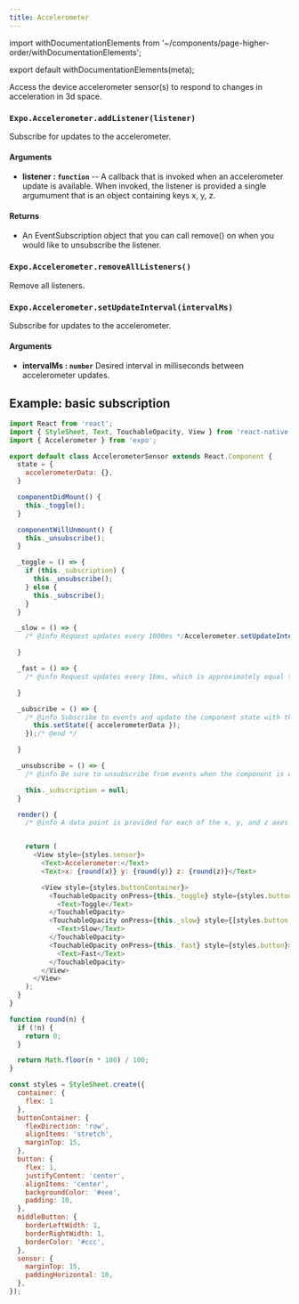 ```yaml
---
title: Accelerometer
---
```


import withDocumentationElements from '~/components/page-higher-order/withDocumentationElements';

export default withDocumentationElements(meta);

Access the device accelerometer sensor(s) to respond to changes in
acceleration in 3d space.

### `Expo.Accelerometer.addListener(listener)`

Subscribe for updates to the accelerometer.

#### Arguments

-   **listener : `function`** -- A callback that is invoked when an
    accelerometer update is available. When invoked, the listener is
    provided a single argumument that is an object    containing keys x, y,
    z.

#### Returns

-   An EventSubscription object that you can call remove() on when you
    would like to unsubscribe the listener.

### `Expo.Accelerometer.removeAllListeners()`

Remove all listeners.

### `Expo.Accelerometer.setUpdateInterval(intervalMs)`

Subscribe for updates to the accelerometer.

#### Arguments

-   **intervalMs : `number`** Desired interval in milliseconds between
    accelerometer updates.

## Example: basic subscription

```javascript
import React from 'react';
import { StyleSheet, Text, TouchableOpacity, View } from 'react-native';
import { Accelerometer } from 'expo';

export default class AccelerometerSensor extends React.Component {
  state = {
    accelerometerData: {},
  }

  componentDidMount() {
    this._toggle();
  }

  componentWillUnmount() {
    this._unsubscribe();
  }

  _toggle = () => {
    if (this._subscription) {
      this._unsubscribe();
    } else {
      this._subscribe();
    }
  }

  _slow = () => {
    /* @info Request updates every 1000ms */Accelerometer.setUpdateInterval(1000); /* @end */

  }

  _fast = () => {
    /* @info Request updates every 16ms, which is approximately equal to every frame at 60 frames per second */Accelerometer.setUpdateInterval(16);/* @end */

  }

  _subscribe = () => {
    /* @info Subscribe to events and update the component state with the new data from the Accelerometer. We save the subscription object away so that we can remove it when the component is unmounted*/this._subscription = Accelerometer.addListener(accelerometerData => {
      this.setState({ accelerometerData });
    });/* @end */

  }

  _unsubscribe = () => {
    /* @info Be sure to unsubscribe from events when the component is unmounted */this._subscription && this._subscription.remove();/* @end */

    this._subscription = null;
  }

  render() {
    /* @info A data point is provided for each of the x, y, and z axes */let { x, y, z } = this.state.accelerometerData;/* @end */


    return (
      <View style={styles.sensor}>
        <Text>Accelerometer:</Text>
        <Text>x: {round(x)} y: {round(y)} z: {round(z)}</Text>

        <View style={styles.buttonContainer}>
          <TouchableOpacity onPress={this._toggle} style={styles.button}>
            <Text>Toggle</Text>
          </TouchableOpacity>
          <TouchableOpacity onPress={this._slow} style={[styles.button, styles.middleButton]}>
            <Text>Slow</Text>
          </TouchableOpacity>
          <TouchableOpacity onPress={this._fast} style={styles.button}>
            <Text>Fast</Text>
          </TouchableOpacity>
        </View>
      </View>
    );
  }
}

function round(n) {
  if (!n) {
    return 0;
  }

  return Math.floor(n * 100) / 100;
}

const styles = StyleSheet.create({
  container: {
    flex: 1
  },
  buttonContainer: {
    flexDirection: 'row',
    alignItems: 'stretch',
    marginTop: 15,
  },
  button: {
    flex: 1,
    justifyContent: 'center',
    alignItems: 'center',
    backgroundColor: '#eee',
    padding: 10,
  },
  middleButton: {
    borderLeftWidth: 1,
    borderRightWidth: 1,
    borderColor: '#ccc',
  },
  sensor: {
    marginTop: 15,
    paddingHorizontal: 10,
  },
});
```
